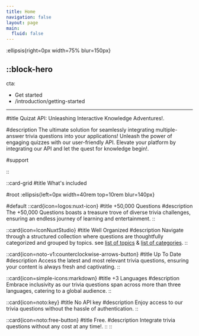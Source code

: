```yaml
---
title: Home
navigation: false
layout: page
main:
  fluid: false
---
```


:ellipsis{right=0px width=75% blur=150px}

::block-hero
---
cta:
  - Get started
  - /introduction/getting-started
---

#title
Quizat API: Unleashing Interactive Knowledge Adventures!.

#description
The ultimate solution for seamlessly integrating multiple-answer trivia questions into your applications! Unleash the power of engaging quizzes with our user-friendly API. Elevate your platform by integrating our API and let the quest for knowledge begin!.


#support
  
::

::card-grid
#title
What's included

#root
:ellipsis{left=0px width=40rem top=10rem blur=140px}

#default
  ::card{icon=logos:nuxt-icon}
  #title
  +50,000 Questions
  #description
  The +50,000 Questions boasts a treasure trove of diverse trivia challenges, ensuring an endless journey of learning and entertainment. 
  ::

  ::card{icon=IconNuxtStudio}
  #title
  Well Organized
  #description
  Navigate through a structured collection where questions are thoughtfully categorized and grouped by topics. see [list of topics](https://nuxt.studio) & [list of categories](https://nuxt.studio).
  ::

  ::card{icon=noto-v1:counterclockwise-arrows-button}
  #title
  Up To Date
  #description
  Access the latest and most relevant trivia questions, ensuring your content is always fresh and captivating.
  ::

  ::card{icon=simple-icons:markdown}
  #title
  +3 Languages
  #description
  Embrace inclusivity as our trivia questions span across more than three languages, catering to a global audience.
  ::

  ::card{icon=noto:key}
  #title
  No API key
  #description
  Enjoy access to our trivia questions without the hassle of authentication.
  ::

  ::card{icon=noto:free-button}
  #title
  Free.
  #description
  Integrate trivia questions without any cost at any time!.
  ::
::


